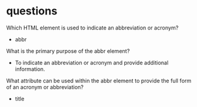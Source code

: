# questions

Which HTML element is used to indicate an abbreviation or acronym?

* abbr

What is the primary purpose of the abbr element?

* To indicate an abbreviation or acronym and provide additional information.

What attribute can be used within the abbr element to provide the full form of an acronym or abbreviation?

* title
